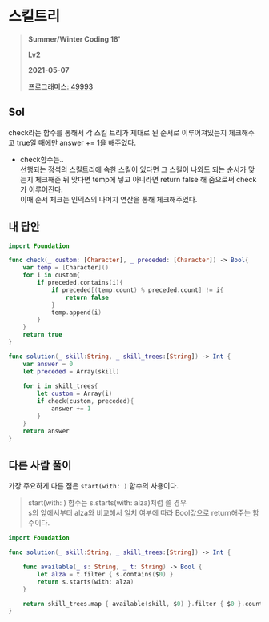 # 스킬트리
> **Summer/Winter Coding 18'**
>
> **Lv2**
>
> **2021-05-07**
>
> [프로그래머스: 49993](https://programmers.co.kr/learn/courses/30/lessons/49993)


## Sol

check라는 함수를 통해서 각 스킬 트리가 제대로 된 순서로 이루어져있는지 체크해주고 true일 때에만 answer += 1을 해주었다.


* check함수는..  
선행되는 정석의 스킬트리에 속한 스킬이 있다면 그 스킬이 나와도 되는 순서가 맞는지 체크해준 뒤 맞다면 temp에 넣고 아니라면 return false 해 줌으로써 check가 이루어진다.  
이때 순서 체크는 인덱스의 나머지 연산을 통해 체크해주었다.


## 내 답안
```swift
import Foundation

func check(_ custom: [Character], _ preceded: [Character]) -> Bool{
    var temp = [Character]()
    for i in custom{
        if preceded.contains(i){
            if preceded[(temp.count) % preceded.count] != i{
                return false   
            }
            temp.append(i)
        }
    }
    return true
}

func solution(_ skill:String, _ skill_trees:[String]) -> Int {
    var answer = 0
    let preceded = Array(skill)
    
    for i in skill_trees{
        let custom = Array(i)
        if check(custom, preceded){
            answer += 1
        }
    }
    return answer
}
```


## 다른 사람 풀이

가장 주요하게 다른 점은 `start(with: )` 함수의 사용이다.  
> start(with: ) 함수는 s.starts(with: alza)처럼 쓸 경우  
> s의 앞에서부터 alza와 비교해서 일치 여부에 따라 Bool값으로 return해주는 함수이다.
```swift
import Foundation

func solution(_ skill:String, _ skill_trees:[String]) -> Int {

    func available(_ s: String, _ t: String) -> Bool {
        let alza = t.filter { s.contains($0) }
        return s.starts(with: alza)
    }

    return skill_trees.map { available(skill, $0) }.filter { $0 }.count
}
```
